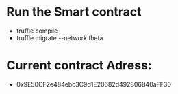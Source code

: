 # Run the Smart contract

- truffle compile
- truffle migrate --network theta

# Current contract Adress:

- 0x9E50CF2e484ebc3C9d1E20682d492806B40aFF30
